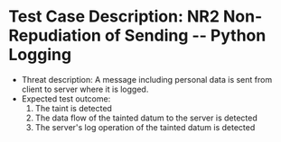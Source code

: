 # Test Case Description: NR2 Non-Repudiation of Sending -- Python Logging
- Threat description: A message including personal data is sent from client to server where it is logged.
- Expected test outcome:
  1. The taint is detected
  2. The data flow of the tainted datum to the server is detected
  3. The server's log operation of the tainted datum is detected 